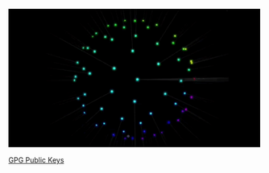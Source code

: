 ![](https://github.com/rubiojr/rubiojr/raw/master/img/mono4loop.gif)

[GPG Public Keys](https://github.com/rubiojr.gpg)
